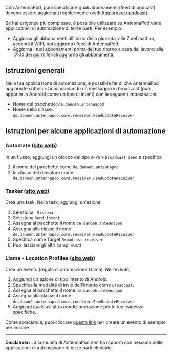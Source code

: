 Con AntennaPod, puoi specificare quali abbonamenti (feed di podcast) devono
essere aggiornati regolarmente (vedi [Aggiornare i podcast](/refreshing-podcasts)).

Se hai esigenze più complesse, è possibile utilizzare su AntennaPod varie
applicazioni di automazione di terze parti. Per esempio:

- Aggiorna gli abbonamenti all'inizio della giornata: alle 7 del mattino,
accendi il WIFI, poi aggiorna i feed di AntennaPod.
- Aggiorna i tuoi abbonamenti prima del tuo ritorno a casa dal lavoro: alle
17:00 dei giorni feriali aggiorna gli abbonamenti.

## Istruzioni generali

Nella tua applicazione di automazione, è possibile far sì che AntennaPod
aggiorni le sottoscrizioni mandando un messaggio in broadcast (può apparire in
Android come un tipo di intent) con le seguenti impostazioni:

- Nome del pacchetto: `de.danoeh.antennapod`
- Nome della classe: `de.danoeh.antennapod.core.receiver.FeedUpdateReceiver`

## Istruzioni per alcune applicazioni di automazione

### Automate ([sito web](https://llamalab.com/automate/))

In un flusso, aggiungi un blocco del tipo `APPS` » `Broadcast send` e specifica

1. il nome del pacchetto come `de.danoeh.antennapod`
1. la classe del ricevitore come
`de.danoeh.antennapod.core.receiver.FeedUpdateReceiver`

### Tasker ([sito web](https://tasker.joaoapps.com/))

Crea una task. Nella task, aggiungi un'azione

1. Seleziona ` Sistema`
1. Seleziona `Send Intent`
1. Assegna al pacchetto il nome `de.danoeh.antennapod`
1. Assegna alla classe il nome
`de.danoeh.antennapod.core.receiver.FeedUpdateReceiver`
1. Specifica come Target `Broadcast receiver`
1. Puoi lasciare gli altri campi vuoti

### Llama - Location Profiles ([sito web](http://kebabapps.blogspot.com/search/label/Llama))

Crea un evento (regola di automazione Llama). Nell'evento,

1. Aggiungi un'azione di tipo intento di Android.
1. Specifica la modalità di invio dell'intento come `Broadcast`.
1. Assegna al pacchetto il nome `de.danoeh.antennapod`
1. Assegna alla classe il nome
`de.danoeh.antennapod.core.receiver.FeedUpdateReceiver`
1. Aggiungi qualsiasi altra condizione/azione per le tue esigenze specifiche.

Come scorciatoia, puoi cliccare [questo link](http://llama.location.profiles/AntennaPod+feeds+Update/AntennaPod+feeds+Update%7C0-1-0-0-0-0-0-0-0-1-0--0-%7C%3A%7Ct%7C420%7C425%7Cai%7Cde.danoeh.antennapod%7CFgAAAGEAbgBkAHIAbwBpAGQALgBjAG8AbgB0AGUAbgB0AC4ASQBuAHQAZQBuAHQAAAAAAP%2F%2F%2F%2F8AAAAA%2F%2F%2F%2F%2FwAAAAD%2F%2F%2F%2F%2F%2F%2F%2F%2F%2FxQAAABkAGUALgBkAGEAbgBvAGUAaAAuAGEAbgB0AGUAbgBuAGEAcABvAGQAAAAAADUAAABkAGUALgBkAGEAbgBvAGUAaAAuAGEAbgB0AGUAbgBuAGEAcABvAGQALgBjAG8AcgBlAC4AcgBlAGMAZQBpAHYAZQByAC4ARgBlAGUAZABVAHAAZABhAHQAZQBSAGUAYwBlAGkAdgBlAHIAAAAAAAAAAAAAAAAAAAAAAAAA%2Fv%2F%2F%2F%2F%2F%2F%2F%2F8%3D%7C2%7C)
per creare un evento di esempio per iniziare.

***

**Disclaimer:** La comunità di AntennaPod non ha rapporti con nessuna delle
applicazioni di automazione di terze parti elencate.
